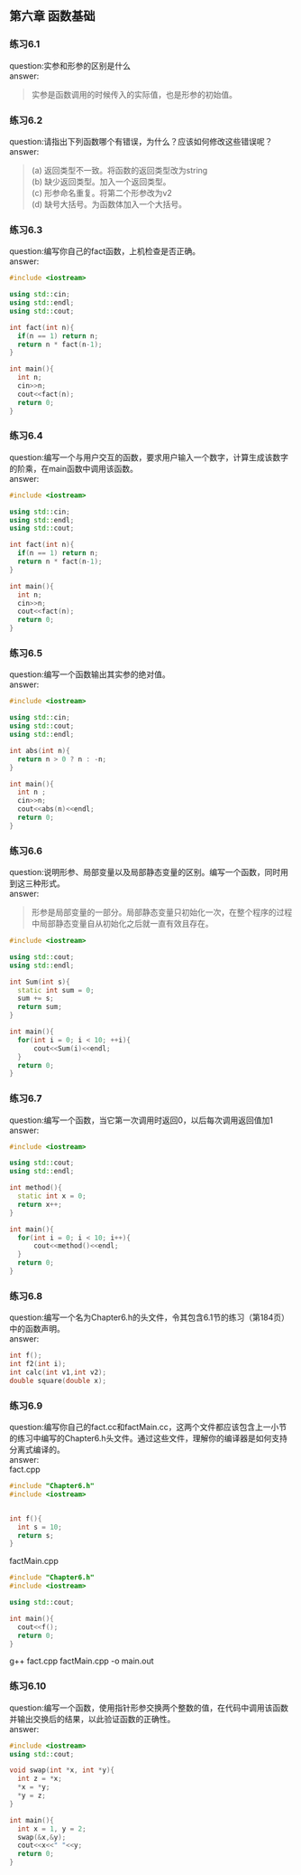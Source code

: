 ## 第六章 函数基础
### 练习6.1 
  question:实参和形参的区别是什么  
  answer:   
  >实参是函数调用的时候传入的实际值，也是形参的初始值。

### 练习6.2
  question:请指出下列函数哪个有错误，为什么？应该如何修改这些错误呢？  
  answer:  
  >(a) 返回类型不一致。将函数的返回类型改为string   
  >(b) 缺少返回类型。加入一个返回类型。  
  >(c) 形参命名重复。将第二个形参改为v2  
  >(d) 缺号大括号。为函数体加入一个大括号。  

### 练习6.3 
  question:编写你自己的fact函数，上机检查是否正确。  
  answer:  
  ```cpp
#include <iostream>

using std::cin;
using std::endl;
using std::cout;

int fact(int n){
    if(n == 1) return n;
    return n * fact(n-1);
}

int main(){
    int n;
    cin>>n;
    cout<<fact(n);
    return 0;
}
```

### 练习6.4
  question:编写一个与用户交互的函数，要求用户输入一个数字，计算生成该数字的阶乘，在main函数中调用该函数。  
  answer:  
  ```cpp
#include <iostream>

using std::cin;
using std::endl;
using std::cout;

int fact(int n){
    if(n == 1) return n;
    return n * fact(n-1);
}

int main(){
    int n;
    cin>>n;
    cout<<fact(n);
    return 0;
}
```

### 练习6.5
  question:编写一个函数输出其实参的绝对值。  
  answer:  
  ```cpp
#include <iostream>

using std::cin;
using std::cout;
using std::endl;

int abs(int n){
    return n > 0 ? n : -n;
}

int main(){
    int n ;
    cin>>n;
    cout<<abs(n)<<endl;
    return 0;
}
```

### 练习6.6
  question:说明形参、局部变量以及局部静态变量的区别。编写一个函数，同时用到这三种形式。  
  answer:  
  >形参是局部变量的一部分。局部静态变量只初始化一次，在整个程序的过程中局部静态变量自从初始化之后就一直有效且存在。
  ```cpp
  #include <iostream>

using std::cout;
using std::endl;

int Sum(int s){
    static int sum = 0;
    sum += s;
    return sum;
}

int main(){
    for(int i = 0; i < 10; ++i){
        cout<<Sum(i)<<endl;
    }
    return 0;
}
```

### 练习6.7
  question:编写一个函数，当它第一次调用时返回0，以后每次调用返回值加1
  answer:  
  ```cpp
  #include <iostream>

using std::cout;
using std::endl;

int method(){
    static int x = 0;
    return x++;
}

int main(){
    for(int i = 0; i < 10; i++){
        cout<<method()<<endl;
    }
    return 0;
}
```

### 练习6.8
  question:编写一个名为Chapter6.h的头文件，令其包含6.1节的练习（第184页）中的函数声明。  
  answer:  
  ```cpp
  int f();
int f2(int i);
int calc(int v1,int v2);
double square(double x);
```

### 练习6.9
  question:编写你自己的fact.cc和factMain.cc，这两个文件都应该包含上一小节的练习中编写的Chapter6.h头文件。通过这些文件，理解你的编译器是如何支持分离式编译的。   
  answer:  
  fact.cpp
  ```cpp
  #include "Chapter6.h"
#include <iostream>


int f(){
    int s = 10;
    return s;
}
```
 factMain.cpp
  ```cpp
  #include "Chapter6.h"
#include <iostream>

using std::cout;

int main(){
    cout<<f();
    return 0;
}
```
  g++ fact.cpp factMain.cpp -o main.out

### 练习6.10
  question:编写一个函数，使用指针形参交换两个整数的值，在代码中调用该函数并输出交换后的结果，以此验证函数的正确性。  
  answer:  
  ```cpp
  #include <iostream>
using std::cout;

void swap(int *x, int *y){
    int z = *x;
    *x = *y;
    *y = z;
}

int main(){
    int x = 1, y = 2;
    swap(&x,&y);
    cout<<x<<" "<<y;
    return 0;
}
```





  
